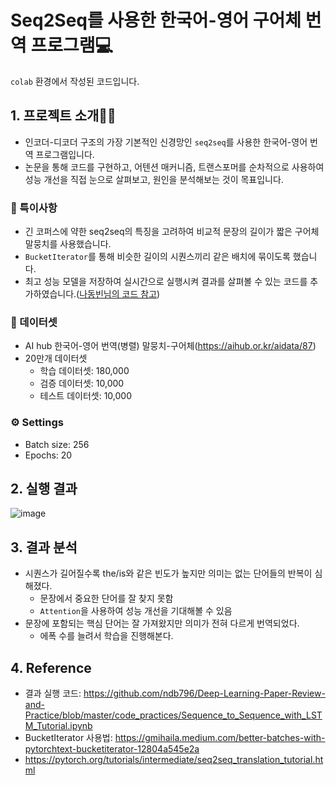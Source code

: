 # Seq2Seq를 사용한 한국어-영어 구어체 번역 프로그램💻
`colab` 환경에서 작성된 코드입니다.

## 1. 프로젝트 소개👩‍🏫 
* 인코더-디코더 구조의 가장 기본적인 신경망인 `seq2seq`를 사용한 한국어-영어 번역 프로그램입니다.
* 논문을 통해 코드를 구현하고, 어텐션 매커니즘, 트랜스포머를 순차적으로 사용하여 성능 개선을 직접 눈으로 살펴보고, 원인을 분석해보는 것이 목표입니다.

### 🌟 특이사항
* 긴 코퍼스에 약한 seq2seq의 특징을 고려하여 비교적 문장의 길이가 짧은 구어체 말뭉치를 사용했습니다.
* `BucketIterator`를 통해 비슷한 길이의 시퀀스끼리 같은 배치에 묶이도록 했습니다.
* 최고 성능 모델을 저장하여 실시간으로 실행시켜 결과를 살펴볼 수 있는 코드를 추가하였습니다.([나동빈님의 코드 참고](https://github.com/ndb796/Deep-Learning-Paper-Review-and-Practice/blob/master/code_practices/Sequence_to_Sequence_with_LSTM_Tutorial.ipynb))

### 📃 데이터셋
* AI hub 한국어-영어 번역(병렬) 말뭉치-구어체(https://aihub.or.kr/aidata/87)
* 20만개 데이터셋
  * 학습 데이터셋: 180,000
  * 검증 데이터셋: 10,000
  * 테스트 데이터셋: 10,000

### ⚙ Settings
* Batch size: 256
* Epochs: 20

## 2. 실행 결과
![image](https://user-images.githubusercontent.com/74829786/164406902-6b9c8970-9359-4172-9c5d-472781c879e2.png)

## 3. 결과 분석
* 시퀀스가 길어질수록 the/is와 같은 빈도가 높지만 의미는 없는 단어들의 반복이 심해졌다.
  * 문장에서 중요한 단어를 잘 찾지 못함
  * `Attention`을 사용하여 성능 개선을 기대해볼 수 있음
* 문장에 포함되는 핵심 단어는 잘 가져왔지만 의미가 전혀 다르게 번역되었다.
  * 에폭 수를 늘려서 학습을 진행해본다.
## 4. Reference
* 결과 실행 코드: https://github.com/ndb796/Deep-Learning-Paper-Review-and-Practice/blob/master/code_practices/Sequence_to_Sequence_with_LSTM_Tutorial.ipynb
* BucketIterator 사용법: https://gmihaila.medium.com/better-batches-with-pytorchtext-bucketiterator-12804a545e2a
* https://pytorch.org/tutorials/intermediate/seq2seq_translation_tutorial.html
